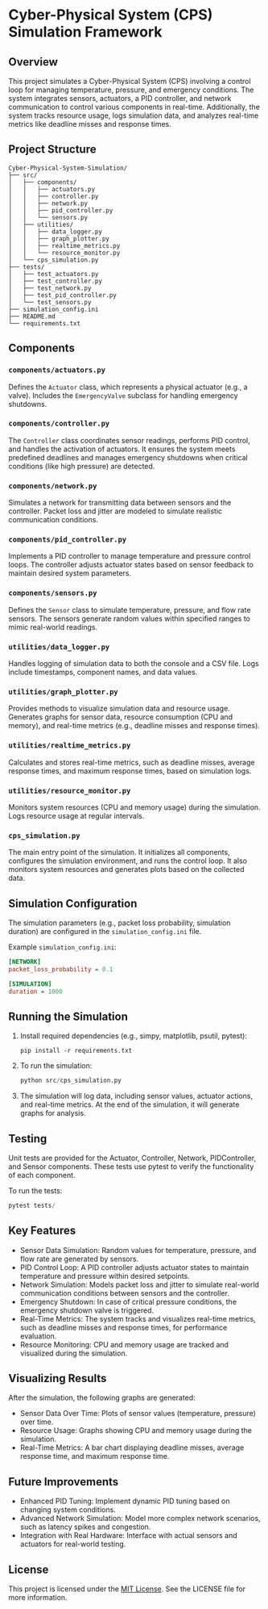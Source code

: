 # Cyber-Physical System (CPS) Simulation Framework

## Overview

This project simulates a Cyber-Physical System (CPS) involving a control loop for managing temperature, pressure, and emergency conditions. The system integrates sensors, actuators, a PID controller, and network communication to control various components in real-time. Additionally, the system tracks resource usage, logs simulation data, and analyzes real-time metrics like deadline misses and response times.

## Project Structure

```
Cyber-Physical-System-Simulation/
├── src/
│   ├── components/
│   │   ├── actuators.py
│   │   ├── controller.py
│   │   ├── network.py
│   │   ├── pid_controller.py
│   │   └── sensors.py
│   ├── utilities/
│   │   ├── data_logger.py
│   │   ├── graph_plotter.py
│   │   ├── realtime_metrics.py
│   │   └── resource_monitor.py
│   └── cps_simulation.py
├── tests/
│   ├── test_actuators.py
│   ├── test_controller.py
│   ├── test_network.py
│   ├── test_pid_controller.py
│   └── test_sensors.py
├── simulation_config.ini
├── README.md
└── requirements.txt
```

## Components

### `components/actuators.py`
Defines the `Actuator` class, which represents a physical actuator (e.g., a valve). Includes the `EmergencyValve` subclass for handling emergency shutdowns.

### `components/controller.py`
The `Controller` class coordinates sensor readings, performs PID control, and handles the activation of actuators. It ensures the system meets predefined deadlines and manages emergency shutdowns when critical conditions (like high pressure) are detected.

### `components/network.py`
Simulates a network for transmitting data between sensors and the controller. Packet loss and jitter are modeled to simulate realistic communication conditions.

### `components/pid_controller.py`
Implements a PID controller to manage temperature and pressure control loops. The controller adjusts actuator states based on sensor feedback to maintain desired system parameters.

### `components/sensors.py`
Defines the `Sensor` class to simulate temperature, pressure, and flow rate sensors. The sensors generate random values within specified ranges to mimic real-world readings.

### `utilities/data_logger.py`
Handles logging of simulation data to both the console and a CSV file. Logs include timestamps, component names, and data values.

### `utilities/graph_plotter.py`
Provides methods to visualize simulation data and resource usage. Generates graphs for sensor data, resource consumption (CPU and memory), and real-time metrics (e.g., deadline misses and response times).

### `utilities/realtime_metrics.py`
Calculates and stores real-time metrics, such as deadline misses, average response times, and maximum response times, based on simulation logs.

### `utilities/resource_monitor.py`
Monitors system resources (CPU and memory usage) during the simulation. Logs resource usage at regular intervals.

### `cps_simulation.py`
The main entry point of the simulation. It initializes all components, configures the simulation environment, and runs the control loop. It also monitors system resources and generates plots based on the collected data.

## Simulation Configuration

The simulation parameters (e.g., packet loss probability, simulation duration) are configured in the `simulation_config.ini` file.

Example `simulation_config.ini`:

```ini
[NETWORK]
packet_loss_probability = 0.1

[SIMULATION]
duration = 1000
```

## Running the Simulation

1. Install required dependencies (e.g., simpy, matplotlib, psutil, pytest):

    ```pip
    pip install -r requirements.txt
    ```

2. To run the simulation:

    ```python
    python src/cps_simulation.py
    ```

3. The simulation will log data, including sensor values, actuator actions, and real-time metrics. At the end of the simulation, it will generate graphs for analysis.

## Testing

Unit tests are provided for the Actuator, Controller, Network, PIDController, and Sensor components. These tests use pytest to verify the functionality of each component.

To run the tests:

```python
pytest tests/
```

## Key Features
- Sensor Data Simulation: Random values for temperature, pressure, and flow rate are generated by sensors.
- PID Control Loop: A PID controller adjusts actuator states to maintain temperature and pressure within desired setpoints.
- Network Simulation: Models packet loss and jitter to simulate real-world communication conditions between sensors and the controller.
- Emergency Shutdown: In case of critical pressure conditions, the emergency shutdown valve is triggered.
- Real-Time Metrics: The system tracks and visualizes real-time metrics, such as deadline misses and response times, for performance evaluation.
- Resource Monitoring: CPU and memory usage are tracked and visualized during the simulation.

## Visualizing Results

After the simulation, the following graphs are generated:
- Sensor Data Over Time: Plots of sensor values (temperature, pressure) over time.
- Resource Usage: Graphs showing CPU and memory usage during the simulation.
- Real-Time Metrics: A bar chart displaying deadline misses, average response time, and maximum response time.

## Future Improvements
- Enhanced PID Tuning: Implement dynamic PID tuning based on changing system conditions.
- Advanced Network Simulation: Model more complex network scenarios, such as latency spikes and congestion.
- Integration with Real Hardware: Interface with actual sensors and actuators for real-world testing.

## License

This project is licensed under the [MIT License](LICENSE). See the LICENSE file for more information.
